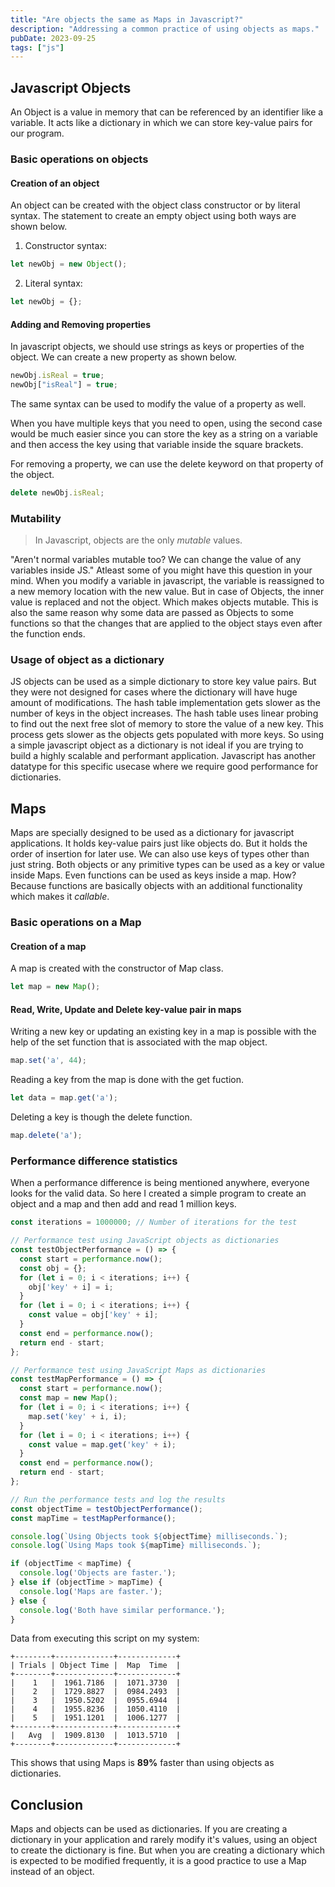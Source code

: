 ```yaml
---
title: "Are objects the same as Maps in Javascript?"
description: "Addressing a common practice of using objects as maps."
pubDate: 2023-09-25
tags: ["js"]
---
```

## Javascript Objects
An Object is a value in memory that can be referenced by an identifier like a variable.
It acts like a dictionary in which we can store key-value pairs for our program.

### Basic operations on objects

#### Creation of an object
An object can be created with the object class constructor or by literal syntax.
The statement to create an empty object using both ways are shown below.

1. Constructor syntax: 
```javascript 
let newObj = new Object();
```
2. Literal syntax: 
```javascript
let newObj = {};
```

#### Adding and Removing properties
In javascript objects, we should use strings as keys or properties of the object. We can create
a new property as shown below.
```javascript
newObj.isReal = true;
newObj["isReal"] = true;
```
The same syntax can be used to modify the value of a property as well.

When you have multiple keys that you need to open, using the second case would be much easier 
since you can store the key as a string on a variable and then access the key using that variable inside
the square brackets.

For removing a property, we can use the delete keyword on that property of the object.
```javascript
delete newObj.isReal;
```

### Mutability
> In Javascript, objects are the only _mutable_ values.

"Aren't normal variables mutable too? We can change the value of any variables inside JS."
Atleast some of you might have this question in your mind. When you modify a variable in 
javascript, the variable is reassigned to a new memory location with the new value.
But in case of Objects, the inner value is replaced and not the object. Which makes objects mutable.
This is also the same reason why some data are passed as Objects to some functions so that the
changes that are applied to the object stays even after the function ends.

### Usage of object as a dictionary
JS objects can be used as a simple dictionary to store key value pairs. But they
were not designed for cases where the dictionary will have huge amount of modifications.
The hash table implementation gets slower as the number of keys in the object increases.
The hash table uses linear probing to find out the next free slot of memory to 
store the value of a new key. This process gets slower as the objects gets populated
with more keys.
So using a simple javascript object as a dictionary is not ideal if you are trying to build
a highly scalable and performant application. Javascript has another datatype for 
this specific usecase where we require good performance for dictionaries.

## Maps
Maps are specially designed to be used as a dictionary for javascript applications.
It holds key-value pairs just like objects do. But it holds the order of insertion
for later use. We can also use keys of types other than just string. Both objects or
any primitive types can be used as a key or value inside Maps. Even functions can be used as keys
inside a map. How? Because functions are basically objects with an additional functionality which
makes it _callable_.

### Basic operations on a Map

#### Creation of a map
A map is created with the constructor of Map class.
```javascript
let map = new Map();
```
#### Read, Write, Update and Delete key-value pair in maps
Writing a new key or updating an existing key in a map is possible with the help of the
set function that is associated with the map object.
```javascript
map.set('a', 44);
```
Reading a key from the map is done with the get fuction.
```javascript
let data = map.get('a');
```
Deleting a key is though the delete function.
```javascript
map.delete('a');
```

### Performance difference statistics
When a performance difference is being mentioned anywhere, everyone looks for the valid data.
So here I created a simple program to create an object and a map and then add and read 1 million keys.

```javascript
const iterations = 1000000; // Number of iterations for the test

// Performance test using JavaScript objects as dictionaries
const testObjectPerformance = () => {
  const start = performance.now();
  const obj = {};
  for (let i = 0; i < iterations; i++) {
    obj['key' + i] = i;
  }
  for (let i = 0; i < iterations; i++) {
    const value = obj['key' + i];
  }
  const end = performance.now();
  return end - start;
};

// Performance test using JavaScript Maps as dictionaries
const testMapPerformance = () => {
  const start = performance.now();
  const map = new Map();
  for (let i = 0; i < iterations; i++) {
    map.set('key' + i, i);
  }
  for (let i = 0; i < iterations; i++) {
    const value = map.get('key' + i);
  }
  const end = performance.now();
  return end - start;
};

// Run the performance tests and log the results
const objectTime = testObjectPerformance();
const mapTime = testMapPerformance();

console.log(`Using Objects took ${objectTime} milliseconds.`);
console.log(`Using Maps took ${mapTime} milliseconds.`);

if (objectTime < mapTime) {
  console.log('Objects are faster.');
} else if (objectTime > mapTime) {
  console.log('Maps are faster.');
} else {
  console.log('Both have similar performance.');
}
```

Data from executing this script on my system:
```plaintext
+--------+-------------+-------------+
| Trials | Object Time |  Map  Time  |
+--------+-------------+-------------+
|    1   |  1961.7186  |  1071.3730  |
|    2   |  1729.8827  |  0984.2493  |
|    3   |  1950.5202  |  0955.6944  |
|    4   |  1955.8236  |  1050.4110  |
|    5   |  1951.1201  |  1006.1277  |
+--------+-------------+-------------+
|   Avg  |  1909.8130  |  1013.5710  |
+--------+-------------+-------------+
```

This shows that using Maps is **89%** faster than using objects as dictionaries.

## Conclusion
Maps and objects can be used as dictionaries. If you are creating a dictionary in your application
and rarely modify it's values, using an object to create the dictionary is fine. But when you are
creating a dictionary which is expected to be modified frequently, it is a good practice to use a Map
instead of an object.
